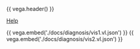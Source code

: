 {{ vega.header() }}

<a href="../help/index.html" class="icon fa-question-circle"> Help</a>

{{ vega.embed('./docs/diagnosis/vis1.vl.json') }}
{{ vega.embed('./docs/diagnosis/vis2.vl.json') }}

<style>
/* hack to turn off gray background in the readthedocs theme */
.wy-nav-content-wrap { background-color: #fcfcfc !important; }
</style>
